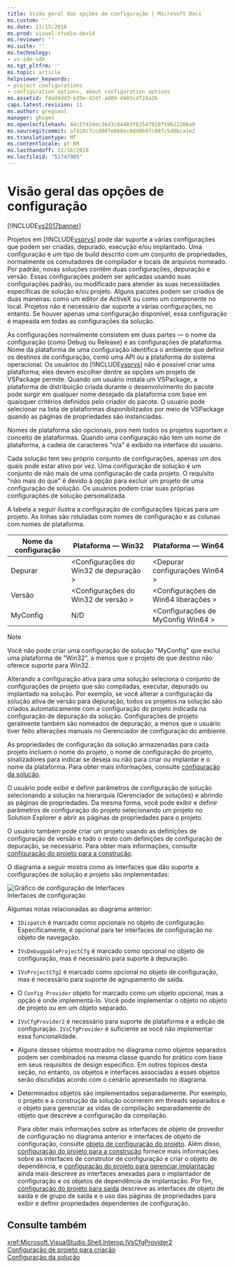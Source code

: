 ```yaml
---
title: Visão geral das opções de configuração | Microsoft Docs
ms.custom: ''
ms.date: 11/15/2016
ms.prod: visual-studio-dev14
ms.reviewer: ''
ms.suite: ''
ms.technology:
- vs-ide-sdk
ms.tgt_pltfrm: ''
ms.topic: article
helpviewer_keywords:
- project configurations
- configuration options, about configuration options
ms.assetid: f4ad4dd3-b39e-42df-ad89-d403cdf24a2b
caps.latest.revision: 11
ms.author: gregvanl
manager: ghogen
ms.openlocfilehash: 44c5f424ec36d3c04403f62547920f59622208a9
ms.sourcegitcommit: af428c7ccd007e668ec0dd8697c88fc5d8bca1e2
ms.translationtype: MT
ms.contentlocale: pt-BR
ms.lasthandoff: 11/16/2018
ms.locfileid: "51747985"
---
```

# <a name="configuration-options-overview"></a>Visão geral das opções de configuração
[!INCLUDE[vs2017banner](../../includes/vs2017banner.md)]

Projetos em [!INCLUDE[vsprvs](../../includes/vsprvs-md.md)] pode dar suporte a várias configurações que podem ser criadas, depurado, execução e/ou implantado. Uma configuração é um tipo de build descrito com um conjunto de propriedades, normalmente os comutadores de compilador e locais de arquivos nomeado. Por padrão, novas soluções contêm duas configurações, depuração e versão. Essas configurações podem ser aplicadas usando suas configurações padrão, ou modificado para atender às suas necessidades específicas de solução e/ou projeto. Alguns pacotes podem ser criados de duas maneiras: como um editor de ActiveX ou como um componente no local. Projetos não é necessário dar suporte a várias configurações, no entanto. Se houver apenas uma configuração disponível, essa configuração é mapeada em todas as configurações da solução.  
  
 As configurações normalmente consistem em duas partes — o nome da configuração (como Debug ou Release) e as configurações de plataforma. Nome da plataforma de uma configuração identifica o ambiente que definir os destinos de configuração, como uma API ou a plataforma do sistema operacional. Os usuários do [!INCLUDE[vsprvs](../../includes/vsprvs-md.md)] não é possível criar uma plataforma; eles devem escolher dentre as opções um projeto de VSPackage permite. Quando um usuário instala um VSPackage, a plataforma de distribuição criada durante o desenvolvimento do pacote pode surgir em qualquer nome desejado da plataforma com base em quaisquer critérios definidos pelo criador do pacote. O usuário pode selecionar na lista de plataformas disponibilizados por meio de VSPackage quando as páginas de propriedades são instanciadas.  
  
 Nomes de plataforma são opcionais, pois nem todos os projetos suportam o conceito de plataformas. Quando uma configuração não tem um nome de plataforma, a cadeia de caracteres "n/a" é exibido na interface do usuário.  
  
 Cada solução tem seu próprio conjunto de configurações, apenas um dos quais pode estar ativo por vez. Uma configuração de solução é um conjunto de não mais de uma configuração de cada projeto. O requisito "não mais do que" é devido à opção para excluir um projeto de uma configuração de solução. Os usuários podem criar suas próprias configurações de solução personalizada.  
  
 A tabela a seguir ilustra a configuração de configurações típicas para um projeto. As linhas são rotuladas com nomes de configuração e as colunas com nomes de plataforma.  
  
|Nome da configuração|Plataforma — Win32|Plataforma — Win64|  
|------------------------|----------------------|----------------------|  
|Depurar|\<Configurações do Win32 de depuração >|\<Depurar configurações Win64 >|  
|Versão|\<Configurações do Win32 de versão >|\<Configurações de Win64 liberações >|  
|MyConfig|N/D|\<Configurações de MyConfig Win64 >|  
  
> [!NOTE]
>  Você não pode criar uma configuração de solução "MyConfig" que exclui uma plataforma de "Win32", a menos que o projeto de que destino não oferece suporte para Win32.  
  
 Alterando a configuração ativa para uma solução seleciona o conjunto de configurações de projeto que são compiladas, executar, depurado ou implantado na solução. Por exemplo, se você alterar a configuração da solução ativa de versão para depuração, todos os projetos na solução são criados automaticamente com a configuração do projeto indicada na configuração de depuração da solução. Configurações de projeto geralmente também são nomeados de depuração, a menos que o usuário tiver feito alterações manuais no Gerenciador de configuração do ambiente.  
  
 As propriedades de configuração da solução armazenadas para cada projeto incluem o nome do projeto, o nome de configuração do projeto, sinalizadores para indicar se deseja ou não para criar ou implantar e o nome da plataforma. Para obter mais informações, consulte [configuração da solução](../../extensibility/internals/solution-configuration.md).  
  
 O usuário pode exibir e definir parâmetros de configuração de solução selecionando a solução na hierarquia (Gerenciador de soluções) e abrindo as páginas de propriedades. Da mesma forma, você pode exibir e definir parâmetros de configuração do projeto selecionando um projeto no Solution Explorer e abrir as páginas de propriedades para o projeto.  
  
 O usuário também pode criar um projeto usando as definições de configuração de versão e todo o resto com definições de configuração de depuração, se necessário. Para obter mais informações, consulte [configuração do projeto para a construção](../../extensibility/internals/project-configuration-for-building.md).  
  
 O diagrama a seguir mostra como as interfaces que dão suporte a configurações de solução e projeto são implementadas:  
  
 ![Gráfico de configuração de Interfaces](../../extensibility/internals/media/vsconfiginterfaces.gif "vsConfigInterfaces")  
Interfaces de configuração  
  
 Algumas notas relacionadas ao diagrama anterior:  
  
- `IDispatch` é marcado como opcionais no objeto de configuração. Especificamente, é opcional para ter interfaces de configuração no objeto de navegação.  
  
- `IVsDebuggableProjectCfg` é marcado como opcional no objeto de configuração, mas é necessário para suporte à depuração.  
  
- `IVsProjectCfg2` é marcado como opcional no objeto de configuração, mas é necessário para suporte de agrupamento de saída.  
  
- O `Config Provider` objeto for marcado como um objeto opcional, mas a opção é onde implementá-lo. Você pode implementar o objeto no objeto de projeto ou em um objeto separado.  
  
- `IVsCfgProvider2` é necessário para suporte de plataforma e a edição de configuração. `IVsCfgProvider` é suficiente se você não implementar essa funcionalidade.  
  
- Alguns desses objetos mostrados no diagrama como objetos separados podem ser combinados na mesma classe quando for prático com base em seus requisitos de design específico. Em outros tópicos desta seção, no entanto, os objetos e interfaces associadas a esses objetos serão discutidas acordo com o cenário apresentado no diagrama.  
  
- Determinados objetos são implementados separadamente. Por exemplo, o projeto e a construção da solução ocorrerem em threads separados e o objeto para gerenciar as vidas de compilação separadamente do objeto que descreve a configuração da compilação.  
  
  Para obter mais informações sobre as interfaces de objeto de provedor de configuração no diagrama anterior e interfaces de objeto de configuração, consulte [objeto de configuração do projeto](../../extensibility/internals/project-configuration-object.md). Além disso, [configuração do projeto para a construção](../../extensibility/internals/project-configuration-for-building.md) fornece mais informações sobre as interfaces de construtor de configuração e criar o objeto de dependência, e [configuração do projeto para gerenciar implantação](../../extensibility/internals/project-configuration-for-managing-deployment.md) ainda mais descreve as interfaces anexadas para o implantador de configuração e os objetos de dependência de implantação. Por fim, [configuração do projeto para saída](../../extensibility/internals/project-configuration-for-output.md) descreve as interfaces de objeto de saída e de grupo de saída e o uso das páginas de propriedades para exibir e definir propriedades dependentes de configuração.  
  
## <a name="see-also"></a>Consulte também  
 <xref:Microsoft.VisualStudio.Shell.Interop.IVsCfgProvider2>   
 [Configuração de projeto para criação](../../extensibility/internals/project-configuration-for-building.md)   
 [Configuração da solução](../../extensibility/internals/solution-configuration.md)

